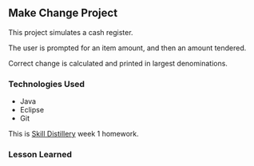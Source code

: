 ## Make Change Project
This project simulates a cash register.

The user is prompted for an item amount, and then an amount tendered.

Correct change is calculated and printed in largest denominations.

### Technologies Used
* Java
* Eclipse
* Git


This is [Skill Distillery](https://skilldistillery.com) week 1 homework.

### Lesson Learned
